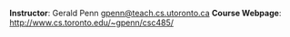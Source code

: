 **Instructor**: Gerald Penn <gpenn@teach.cs.utoronto.ca>
**Course Webpage**: http://www.cs.toronto.edu/~gpenn/csc485/

